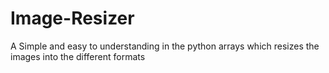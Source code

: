 # Image-Resizer
A Simple and easy to understanding in the python arrays which resizes the images into the different formats

